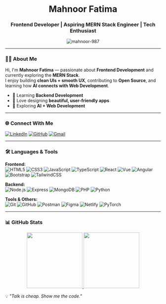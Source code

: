 <h1 align="center">Mahnoor Fatima</h1>
<h3 align="center">Frontend Developer | Aspiring MERN Stack Engineer | Tech Enthusiast</h3>

<p align="center">
  <img src="https://komarev.com/ghpvc/?username=mahnoor-987&label=Profile%20views&color=0e75b6&style=flat" alt="mahnoor-987" />
</p>

---

### 👩‍💻 About Me  
Hi, I'm **Mahnoor Fatima** — passionate about **Frontend Development** and currently exploring the **MERN Stack**.  
I enjoy building **clean UIs + smooth UX**, contributing to **Open Source**, and learning how **AI connects with Web Development**.  

- 🌱 Learning **Backend Development**  
- 🎨 Love designing **beautiful, user-friendly apps**  
- 🚀 Exploring **AI + Web Development**  

---

### 🌐 Connect With Me 

[![LinkedIn](https://img.shields.io/badge/-LinkedIn-%230077B5.svg?&style=for-the-badge&logo=linkedin&logoColor=white)](https://www.linkedin.com/in/mahnoor-fatima-4bb5b5374/) [![GitHub](https://img.shields.io/badge/GitHub-100000?style=for-the-badge&logo=github&logoColor=white)](https://github.com/mahnoor-987) [![Gmail](https://img.shields.io/badge/-Gmail-D14836?style=for-the-badge&logo=gmail&logoColor=white)](mailto:mahnoorfatima987@gmail.com)

---


### 🛠️ Languages & Tools  

**Frontend:**  
![HTML5](https://img.shields.io/badge/-HTML5-E34F26?logo=html5&logoColor=fff) 
![CSS3](https://img.shields.io/badge/-CSS3-1572B6?logo=css3&logoColor=fff) 
![JavaScript](https://img.shields.io/badge/-JavaScript-F7DF1E?logo=javascript&logoColor=000) 
![TypeScript](https://img.shields.io/badge/-TypeScript-3178C6?logo=typescript&logoColor=fff) 
![React](https://img.shields.io/badge/-React-61DAFB?logo=react&logoColor=000) 
![Vue](https://img.shields.io/badge/-Vue-42B883?logo=vue.js&logoColor=fff) 
![Angular](https://img.shields.io/badge/-Angular-DD0031?logo=angular&logoColor=fff) 
![Bootstrap](https://img.shields.io/badge/-Bootstrap-7952B3?logo=bootstrap&logoColor=fff) 
![TailwindCSS](https://img.shields.io/badge/-TailwindCSS-06B6D4?logo=tailwindcss&logoColor=fff)  

**Backend:**  
![Node.js](https://img.shields.io/badge/-Node.js-339933?logo=node.js&logoColor=fff) 
![Express](https://img.shields.io/badge/-Express-000?logo=express&logoColor=fff) 
![MongoDB](https://img.shields.io/badge/-MongoDB-47A248?logo=mongodb&logoColor=fff) 
![PHP](https://img.shields.io/badge/-PHP-777BB4?logo=php&logoColor=fff) 
![Python](https://img.shields.io/badge/-Python-3776AB?logo=python&logoColor=fff)  

**Tools & Others:**  
![Git](https://img.shields.io/badge/-Git-F05032?logo=git&logoColor=fff) 
![GitHub](https://img.shields.io/badge/-GitHub-181717?logo=github&logoColor=fff) 
![Postman](https://img.shields.io/badge/-Postman-FF6C37?logo=postman&logoColor=fff) 
![Figma](https://img.shields.io/badge/-Figma-F24E1E?logo=figma&logoColor=fff) 
![Netlify](https://img.shields.io/badge/-Netlify-00C7B7?logo=netlify&logoColor=fff) 
![PyTorch](https://img.shields.io/badge/-PyTorch-EE4C2C?logo=pytorch&logoColor=fff) 

---

### 📊 GitHub Stats  

<p align="center">
  <a href="https://github.com/mahnoor-987">
    <img height="180em" src="https://github-readme-stats.vercel.app/api?username=mahnoor-987&show_icons=true&theme=radical"/>
    <img height="180em" src="https://github-readme-stats.vercel.app/api/top-langs/?username=mahnoor-987&layout=compact&langs_count=7&theme=radical"/>
  </a>
</p>


💡 *"Talk is cheap. Show me the code."*  
